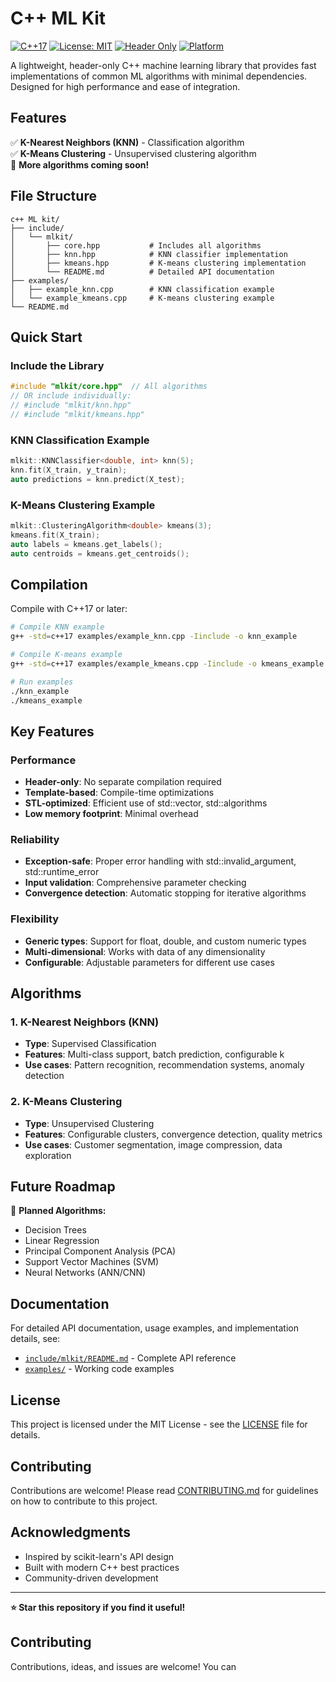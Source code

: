 # C++ ML Kit

[![C++17](https://img.shields.io/badge/C%2B%2B-17-blue.svg)](https://en.cppreference.com/w/cpp/17)
[![License: MIT](https://img.shields.io/badge/License-MIT-yellow.svg)](https://opensource.org/licenses/MIT)
[![Header Only](https://img.shields.io/badge/Header%20Only-Yes-green.svg)]()
[![Platform](https://img.shields.io/badge/Platform-Cross--Platform-lightgrey.svg)]()

A lightweight, header-only C++ machine learning library that provides fast implementations of common ML algorithms with minimal dependencies. Designed for high performance and ease of integration.

## Features

✅ **K-Nearest Neighbors (KNN)** - Classification algorithm  
✅ **K-Means Clustering** - Unsupervised clustering algorithm  
🚧 **More algorithms coming soon!**

## File Structure
```
c++ ML kit/
├── include/
│   └── mlkit/
│       ├── core.hpp           # Includes all algorithms
│       ├── knn.hpp            # KNN classifier implementation
│       ├── kmeans.hpp         # K-means clustering implementation
│       └── README.md          # Detailed API documentation
├── examples/
│   ├── example_knn.cpp        # KNN classification example
│   └── example_kmeans.cpp     # K-means clustering example
└── README.md
```

## Quick Start

### Include the Library
```cpp
#include "mlkit/core.hpp"  // All algorithms
// OR include individually:
// #include "mlkit/knn.hpp"
// #include "mlkit/kmeans.hpp"
```

### KNN Classification Example
```cpp
mlkit::KNNClassifier<double, int> knn(5);
knn.fit(X_train, y_train);
auto predictions = knn.predict(X_test);
```

### K-Means Clustering Example
```cpp
mlkit::ClusteringAlgorithm<double> kmeans(3);
kmeans.fit(X_train);
auto labels = kmeans.get_labels();
auto centroids = kmeans.get_centroids();
```

## Compilation

Compile with C++17 or later:
```bash
# Compile KNN example
g++ -std=c++17 examples/example_knn.cpp -Iinclude -o knn_example

# Compile K-means example  
g++ -std=c++17 examples/example_kmeans.cpp -Iinclude -o kmeans_example

# Run examples
./knn_example
./kmeans_example
```

## Key Features

### Performance
- **Header-only**: No separate compilation required
- **Template-based**: Compile-time optimizations
- **STL-optimized**: Efficient use of std::vector, std::algorithms
- **Low memory footprint**: Minimal overhead

### Reliability
- **Exception-safe**: Proper error handling with std::invalid_argument, std::runtime_error
- **Input validation**: Comprehensive parameter checking
- **Convergence detection**: Automatic stopping for iterative algorithms

### Flexibility
- **Generic types**: Support for float, double, and custom numeric types
- **Multi-dimensional**: Works with data of any dimensionality
- **Configurable**: Adjustable parameters for different use cases

## Algorithms

### 1. K-Nearest Neighbors (KNN)
- **Type**: Supervised Classification
- **Features**: Multi-class support, batch prediction, configurable k
- **Use cases**: Pattern recognition, recommendation systems, anomaly detection

### 2. K-Means Clustering  
- **Type**: Unsupervised Clustering
- **Features**: Configurable clusters, convergence detection, quality metrics
- **Use cases**: Customer segmentation, image compression, data exploration

## Future Roadmap

🚧 **Planned Algorithms:**
- Decision Trees
- Linear Regression  
- Principal Component Analysis (PCA)
- Support Vector Machines (SVM)
- Neural Networks (ANN/CNN)

## Documentation

For detailed API documentation, usage examples, and implementation details, see:
- [`include/mlkit/README.md`](include/mlkit/README.md) - Complete API reference
- [`examples/`](examples/) - Working code examples

## License

This project is licensed under the MIT License - see the [LICENSE](LICENSE) file for details.

## Contributing

Contributions are welcome! Please read [CONTRIBUTING.md](CONTRIBUTING.md) for guidelines on how to contribute to this project.

## Acknowledgments

- Inspired by scikit-learn's API design
- Built with modern C++ best practices
- Community-driven development

---

**⭐ Star this repository if you find it useful!**

## Contributing
Contributions, ideas, and issues are welcome! You can